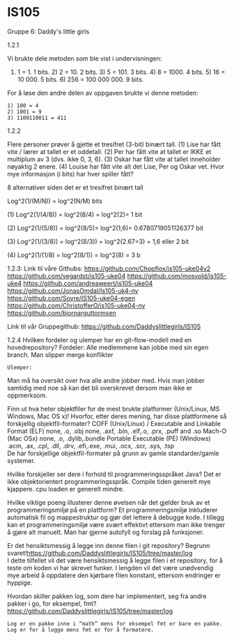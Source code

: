 # IS105

Gruppe 6: Daddy's little girls

1.2.1

Vi brukte dele metoden som ble vist i undervisningen:

1) 1 = 1. 1 bits.
	2) 2 = 10. 2 bits.
	3) 5 = 101. 3 bits.
	4) 8 = 1000. 4 bits.
	5) 16 = 10 000. 5 bits.
	6) 256 = 100 000 000. 9 bits.

For å løse den andre delen av oppgaven brukte vi denne metoden:
 
	1) 100 = 4
	2) 1001 = 9
	3) 1100110011 = 411



1.2.2

Flere personer prøver å gjette et tresifret (3-bit) binært tall. 
(1) Lise har fått vite / lærer at tallet er et oddetall. 
(2) Per har fått vite at tallet er IKKE et multiplum av 3 (dvs. ikke 0, 3, 6). 
(3) Oskar har fått vite at tallet inneholder nøyaktig 2 enere. 
(4) Louise har fått vite alt det Lise, Per og Oskar vet. 
Hvor mye informasjon (i bits) har hver spiller fått?

8 alternativer siden det er et tresifret binært tall

Log^2(1/(M/N)) = log^2(N/M) bits

(1) Log^2(1/(4/8)) = log^2(8/4) = log^2(2)= 1 bit

(2) Log^2(1/(5/8)) = log^2(8/5)= log^2(1,6)= 0.6780719051126377 bit

(3) Log^2(1/(3/8)) = log^2(8/3)) = log^2(2.67=3) = 1,6 eller 2 bit

(4) Log^2(1/(1/8) = log^2(8/1)) = log^2(8) = 3 b

1.2.3: 
Link til våre Githubs:
https://github.com/Chopflox/is105-uke04v2
https://github.com/vegardst/is105-uke04
https://github.com/mosvold/is105-uke4
https://github.com/andreaweert/is105-uke04
https://github.com/JonasOmdal/Is105-uk4-ny
https://github.com/Sovre/IS105-uke04-egen
https://github.com/ChristofferO/is105-uke04-ny
https://github.com/bjornarguttormsen

Link til vår Gruppegithub: 
https://github.com/Daddyslittlegirls/IS105















1.2.4
Hvilken fordeler og ulemper har en git-flow-modell med en hovedrepository?
	Fordeler:
Alle medlemmene kan jobbe med sin egen branch. 
Man slipper merge konflikter

	Ulemper:
Man må ha oversikt over hva alle andre jobber med.
Hvis man jobber samtidig med noe så kan det bli overskrevet dersom man ikke er oppmerksom.

Finn ut hva heter objektfiler for de mest brukte platformer (Unix/Linux, MS Windows, Mac OS x)! Hvorfor, etter deres mening, har disse plattformene så forskjellig objektfil-formater?
COFF (Unix/Linux) / Executable and Linkable Format (ELF)
none, .o, .obj
none, .axf, .bin, .elf,.o, .prx, .puff and .so
Mach-O (Mac OSx)
none, .o, .dylib,.bundle
Portable Executable (PE) (Windows)
.acm, .ax, .cpl, .dll, .drv, .efi,.exe, .mui, .ocx, .scr, .sys, .tsp	
De har forskjellige objektfil-formater på grunn av gamle standarder/gamle systemer.

Hvilke forskjeller ser dere i forhold til programmeringsspråket Java?
Det er ikke objektorientert programmeringsspråk.
Compile tiden generelt mye kjappere.
cpu loaden er generelt mindre.

Hvilke viktige poeng illusterer denne øvelsen når det gjelder bruk av et programmeringsmiljø på en plattform?
Et programmeringsmiljø inkluderer automatisk fil og mappestruktur og gjør det lettere å debugge kode. I tillegg kan et programmeringsmiljø være svært effektivt ettersom man ikke trenger å gjøre alt manuelt. Man har gjerne autofyll og forslag på funksjoner.

Er det hensiktsmessig å legge inn denne filen i git repository? Begrunn svaret!https://github.com/Daddyslittlegirls/IS105/tree/master/log	
I dette tilfellet vil det være hensiktsmessig å legge filen i et repository, for å teste om koden vi har skrevet funker. I lengden vil det være unødvendig mye arbeid å oppdatere den kjørbare filen konstant, ettersom endringer er hyppige.


Hvordan skiller pakken log, som dere har implementert, seg fra andre pakker i go, for eksempel, fmt?
https://github.com/Daddyslittlegirls/IS105/tree/master/log
	
	Log er en pakke inne i “math” mens for eksempel fmt er bare en pakke. 
	Log er for å logge mens fmt er for å formatere. 

